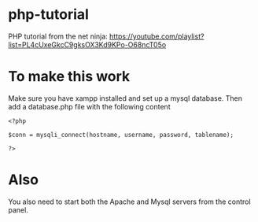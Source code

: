 # php-tutorial
PHP tutorial from the net ninja: https://youtube.com/playlist?list=PL4cUxeGkcC9gksOX3Kd9KPo-O68ncT05o

# To make this work
Make sure you have xampp installed and set up a mysql database.
Then add a database.php file with the following content

```
<?php

$conn = mysqli_connect(hostname, username, password, tablename);

?>
```

# Also
You also need to start both the Apache and Mysql servers from the control panel.